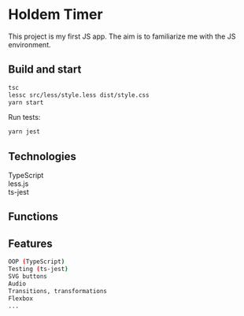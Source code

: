# Holdem Timer

This project is my first JS app. The aim is to familiarize me with the JS environment.

## Build and start

```bash
tsc
lessc src/less/style.less dist/style.css
yarn start
```

Run tests:

```bash
yarn jest
```

## Technologies

TypeScript  
less.js  
ts-jest

## Functions

## Features

```bash
OOP (TypeScript)
Testing (ts-jest)
SVG buttons
Audio
Transitions, transformations
Flexbox
...
```
